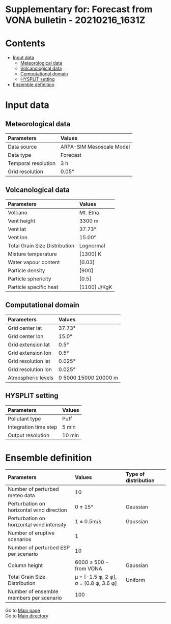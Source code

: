 
Supplementary for: Forecast from VONA bulletin - 20210216_1631Z
===============================================================

Contents
========

* [Input data](#input-data)
	* [Meteorological data](#meteorological-data)
	* [Volcanological data](#volcanological-data)
	* [Computational domain](#computational-domain)
	* [HYSPLIT setting](#hysplit-setting)
* [Ensemble definition](#ensemble-definition)

# Input data

## Meteorological data
  

|Parameters|Values|
| :--- | :--- |
|Data source|ARPA-SIM Mesoscale Model|
|Data type|Forecast|
|Temporal resolution|3 h|
|Grid resolution|0.05°|

## Volcanological data
  

|Parameters|Values|
| :--- | :--- |
|Volcano|Mt. Etna|
|Vent height|3300 m|
|Vent lat|37.73°|
|Vent lon|15.00°|
|Total Grain Size Distribution|Lognormal|
|Mixture temperature|[1300] K|
|Water vapour content|[0.03]|
|Particle density|[900]|
|Particle sphericity|[0.5]|
|Particle specific heat|[1100] J/KgK|

## Computational domain
  

|Parameters|Values|
| :--- | :--- |
|Grid center lat|37.73°|
|Grid center lon|15.0°|
|Grid extension lat|0.5°|
|Grid extension lon|0.5°|
|Grid resolution lat|0.025°|
|Grid resolution lon|0.025°|
|Atmospheric levels|0 5000 15000 20000 m|

## HYSPLIT setting
  

|Parameters|Values|
| :--- | :--- |
|Pollutant type|Puff|
|Integration time step|5 min|
|Output resolution|10 min|

# Ensemble definition
  

|Parameters|Values|Type of distribution|
| :--- | :--- | :--- |
|Number of perturbed meteo data|10||
|Perturbation on horizontal wind direction |0 ± 15°|Gaussian|
|Perturbation on horizontal wind intensity|1 ± 0.5m/s|Gaussian|
|Number of eruptive scenarios|1||
|Number of perturbed ESP per scenario|10||
|Column height|6000 ± 500 - from VONA|Gaussian|
|Total Grain Size Distribution|μ = [-1.5 φ, 2 φ], σ = [0.8 φ, 3.6 φ]|Uniform|
|Number of ensemble members per scenario|100||
  
Go to [Main page](https://github.com/federicapardini/Real_time_ash_forecast/tree/main/FORECAST_RESULTS/20210216_1631Z)  
Go to [Main directory](https://github.com/federicapardini/Real_time_ash_forecast)